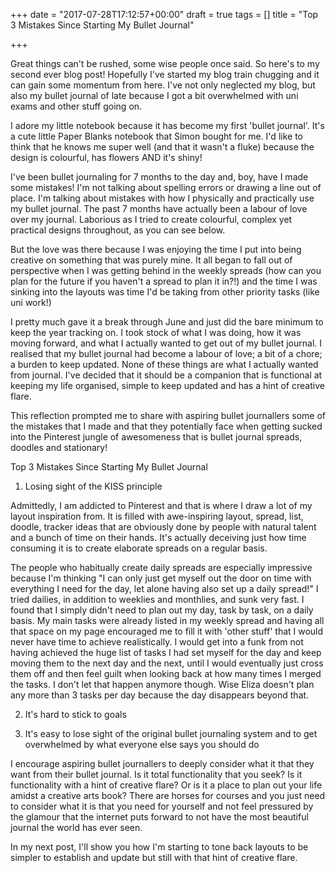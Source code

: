 +++
date = "2017-07-28T17:12:57+00:00"
draft = true
tags = []
title = "Top 3 Mistakes Since Starting My Bullet Journal"

+++


Great things can't be rushed, some wise people once said. So here's to my second ever blog post! Hopefully I've started my blog train chugging and it can gain some momentum from here. I've not only neglected my blog, but also my bullet journal of late because I got a bit overwhelmed with uni exams and other stuff going on.

I adore my little notebook because it has become my first 'bullet journal'. It's a cute little Paper Blanks notebook that Simon bought for me. I'd like to think that he knows me super well (and that it wasn't a fluke) because the design is colourful, has flowers AND it's shiny!

I've been bullet journaling for 7 months to the day and, boy, have I made some mistakes! I'm not talking about spelling errors or drawing a line out of place. I'm talking about mistakes with how I physically and practically use my bullet journal. The past 7 months have actually been a labour of love over my journal. Laborious as I tried to create colourful, complex yet practical designs throughout, as you can see below.

But the love was there because I was enjoying the time I put into being creative on something that was purely mine. It all began to fall out of perspective when I was getting behind in the weekly spreads (how can you plan for the future if you haven't a spread to plan it in?!) and the time I was sinking into the layouts was time I'd be taking from other priority tasks (like uni work!)

I pretty much gave it a break through June and just did the bare minimum to keep the year tracking on. I took stock of what I was doing, how it was moving forward, and what I actually wanted to get out of my bullet journal. I realised that my bullet journal had become a labour of love; a bit of a chore; a burden to keep updated. None of these things are what I actually wanted from journal. I've decided that it should be a companion that is functional at keeping my life organised, simple to keep updated and has a hint of creative flare.

This reflection prompted me to share with aspiring bullet journallers some of the mistakes that I made and that they potentially face when getting sucked into the Pinterest jungle of awesomeness that is bullet journal spreads, doodles and stationary!

Top 3 Mistakes Since Starting My Bullet Journal

1. Losing sight of the KISS principle

Admittedly, I am addicted to Pinterest and that is where I draw a lot of my layout inspiration from. It is filled with awe-inspiring layout, spread, list, doodle, tracker ideas that are obviously done by people with natural talent and a bunch of time on their hands. It's actually deceiving just how time consuming it is to create elaborate spreads on a regular basis.

The people who habitually create daily spreads are especially impressive because I'm thinking "I can only just get myself out the door on time with everything I need for the day, let alone having also set up a daily spread!" I tried dailies, in addition to weeklies and monthlies, and sunk very fast. I found that I simply didn't need to plan out my day, task by task, on a daily basis. My main tasks were already listed in my weekly spread and having all that space on my page encouraged me to fill it with 'other stuff' that I would never have time to achieve realistically. I would get into a funk from not having achieved the huge list of tasks I had set myself for the day and keep moving them to the next day and the next, until I would eventually just cross them off and then feel guilt when looking back at how many times I merged the tasks. I don't let that happen anymore though. Wise Eliza doesn't plan any more than 3 tasks per day because the day disappears beyond that.

2. It's hard to stick to goals

3. It's easy to lose sight of the original bullet journaling system and to get overwhelmed by what everyone else says you should do

I encourage aspiring bullet journallers to deeply consider what it that they want from their bullet journal. Is it total functionality that you seek? Is it functionality with a hint of creative flare? Or is it a place to plan out your life amidst a creative arts book? There are horses for courses and you just need to consider what it is that you need for yourself and not feel pressured by the glamour that the internet puts forward to not have the most beautiful journal the world has ever seen.

In my next post, I'll show you how I'm starting to tone back layouts to be simpler to establish and update but still with that hint of creative flare.

